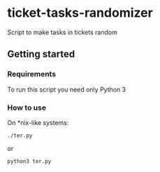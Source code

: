 # ticket-tasks-randomizer

Script to make tasks in tickets random

## Getting started

### Requirements

To run this script you need only Python 3

### How to use

On *nix-like systems:

```
./ter.py
```

or

```
python3 ter.py
```
